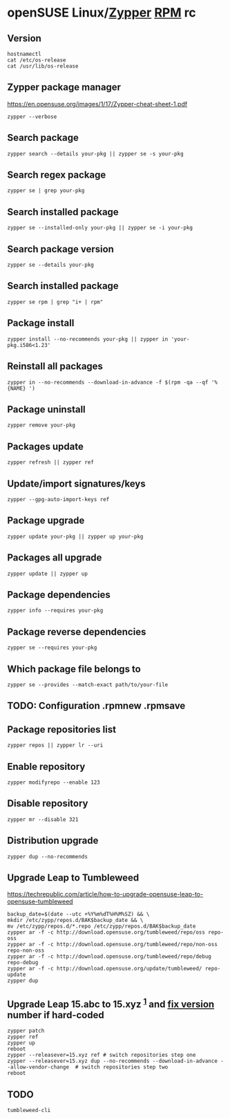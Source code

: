 # openSUSE Linux/[Zypper][] [RPM][] rc

[rpm]: https://github.com/rpm-software-management/rpm
[zypper]: https://github.com/opensuse/zypper

## Version

    hostnamectl
    cat /etc/os-release
    cat /usr/lib/os-release

## Zypper package manager

https://en.opensuse.org/images/1/17/Zypper-cheat-sheet-1.pdf

    zypper --verbose

## Search package

    zypper search --details your-pkg || zypper se -s your-pkg

## Search regex package

    zypper se | grep your-pkg

## Search installed package

    zypper se --installed-only your-pkg || zypper se -i your-pkg

## Search package version

    zypper se --details your-pkg

## Search installed package

    zypper se rpm | grep "i+ | rpm"

## Package install

    zypper install --no-recommends your-pkg || zypper in 'your-pkg.i586<1.23'

## Reinstall all packages

    zypper in --no-recommends --download-in-advance -f $(rpm -qa --qf '%{NAME} ')

## Package uninstall

    zypper remove your-pkg

## Packages update

    zypper refresh || zypper ref

## Update/import signatures/keys

    zypper --gpg-auto-import-keys ref

## Package upgrade

    zypper update your-pkg || zypper up your-pkg

## Packages all upgrade

    zypper update || zypper up

## Package dependencies

    zypper info --requires your-pkg

## Package reverse dependencies

    zypper se --requires your-pkg

## Which package file belongs to

    zypper se --provides --match-exact path/to/your-file

## TODO: Configuration .rpmnew .rpmsave

## Package repositories list

    zypper repos || zypper lr --uri

## Enable repository

    zypper modifyrepo --enable 123

## Disable repository

    zypper mr --disable 321

## Distribution upgrade

    zypper dup --no-recommends

## Upgrade Leap to Tumbleweed

<https://techrepublic.com/article/how-to-upgrade-opensuse-leap-to-opensuse-tumbleweed>

    backup_date=$(date --utc +%Y%m%dT%H%M%SZ) && \
    mkdir /etc/zypp/repos.d/BAK$backup_date && \
    mv /etc/zypp/repos.d/*.repo /etc/zypp/repos.d/BAK$backup_date
    zypper ar -f -c http://download.opensuse.org/tumbleweed/repo/oss repo-oss
    zypper ar -f -c http://download.opensuse.org/tumbleweed/repo/non-oss repo-non-oss
    zypper ar -f -c http://download.opensuse.org/tumbleweed/repo/debug repo-debug
    zypper ar -f -c http://download.opensuse.org/update/tumbleweed/ repo-update
    zypper dup

## Upgrade Leap 15.abc to 15.xyz <sup>[1][leap-15.4-up]</sup> and [fix version][leap-15.2-fix-ver] number if hard-coded

    zypper patch
    zypper ref
    zypper up
    reboot
    zypper --releasever=15.xyz ref # switch repositories step one
    zypper --releasever=15.xyz dup --no-recommends --download-in-advance --allow-vendor-change  # switch repositories step two
    reboot

[leap-15.2-fix-ver]: https://cyberciti.biz/faq/how-to-upgrade-opensuse-15-1-to-15-2-using-the-cli
[leap-15.4-up]: https://doc.opensuse.org/documentation/leap/archive/15.4/startup/html/book-startup/cha-update-osuse.html

## TODO

    tumbleweed-cli

